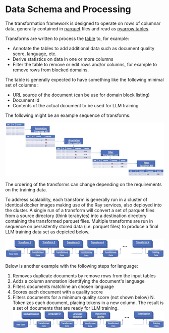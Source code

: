 # Data Schema and Processing
The transformation framework is designed to operate on rows of columnar data, generally contained
in [parquet](https://arrow.apache.org/docs/python/parquet.html) files 
and read as [pyarrow tables](https://arrow.apache.org/docs/python/index.html).

Transforms are written to process the [table](https://arrow.apache.org/docs/python/generated/pyarrow.Table.html)
to, for example:

* Annotate the tables to add additional data such as document quality score, language, etc.
* Derive statistics on data in one or more columns 
* Filter the table to remove or edit rows and/or columns, for example to remove rows from blocked domains.

The table is generally expected to have something like the following minimal set of columns :
* URL source of the document (can be use for domain block listing)
* Document id
* Contents of the actual dcoument to be used for LLM training

The following might be an example sequence of transforms.

![Data Transformation](data-transformation.jpg)

The ordering of the transforms can change depending on the requirements on the training data. 

To address scalability, each transform is generally run in a cluster of identical docker images
making use of the Ray services, also deployed into the cluster.  A single run of a transform will convert a set
of parquet files from a source directory (think terabytes) into a destination directory containing 
the transformed parquet files.
Multiple transforms are run in sequence on persistently stored data (i.e. parquet files)
to produce a final LLM training data set as depicted below.

![Data Transformation Flow](data-flow.jpg)

Below is another example with the following steps for language:
1. Removes duplicate documents by remove rows from the input tables 
2. Adds a column annotation identifying the document's language
3. Filters documents matchine an chosen language 
4. Scores each document with a quality score
5. Filters documents for a minimum quality score (not shown below)
N. Tokenizes each document, placing tokens in a new column.
The result is a set of documents that are ready for LLM training.
![Data Transformation Flow](data-flow-example.jpg)



 
